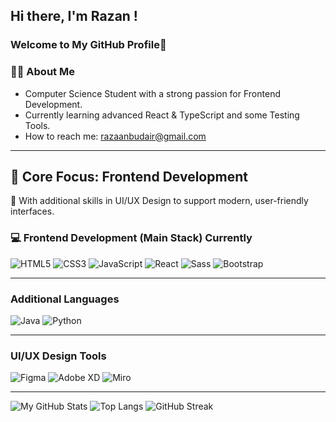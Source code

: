 ## Hi there, I'm Razan !

### Welcome to My GitHub Profile👋
### 👩‍💻 About Me
- Computer Science Student with a strong passion for Frontend Development.
- Currently learning advanced React & TypeScript and some Testing Tools.
- How to reach me: [razaanbudair@gmail.com](mailto:razaanbudair@gmail.com)

---
## 🎯 Core Focus: Frontend Development  
🔹 With additional skills in UI/UX Design to support modern, user-friendly interfaces.

### 💻 Frontend Development (Main Stack) Currently
  
![HTML5](https://img.shields.io/badge/HTML5-E34F26?style=flat&logo=html5&logoColor=white)
![CSS3](https://img.shields.io/badge/CSS3-1572B6?style=flat&logo=css3&logoColor=white)
![JavaScript](https://img.shields.io/badge/JavaScript-F7DF1E?style=flat&logo=javascript&logoColor=black)
![React](https://img.shields.io/badge/React-61DAFB?style=flat&logo=react&logoColor=black)
![Sass](https://img.shields.io/badge/Sass-CC6699?style=flat&logo=sass&logoColor=white)
![Bootstrap](https://img.shields.io/badge/Bootstrap-7952B3?style=flat&logo=bootstrap&logoColor=white)

---

### Additional Languages
![Java](https://img.shields.io/badge/Java-ED8B00?style=flat&logo=openjdk&logoColor=white)
![Python](https://img.shields.io/badge/Python-3776AB?style=flat&logo=python&logoColor=white)

---

### UI/UX Design Tools
![Figma](https://img.shields.io/badge/Figma-F24E1E?style=flat&logo=figma&logoColor=white)
![Adobe XD](https://img.shields.io/badge/Adobe%20XD-FF61F6?style=flat&logo=adobexd&logoColor=white)
![Miro](https://img.shields.io/badge/Miro-050038?style=flat&logo=miro&logoColor=white)


---


![My GitHub Stats](https://github-readme-stats.vercel.app/api?username=razannbudair&show_icons=true&theme=github_dark)
![Top Langs](https://github-readme-stats.vercel.app/api/top-langs/?username=razannbudair&layout=compact&theme=github_dark)
![GitHub Streak](https://github-readme-streak-stats.herokuapp.com/?user=razannbudair&theme=github-dark-blue)

